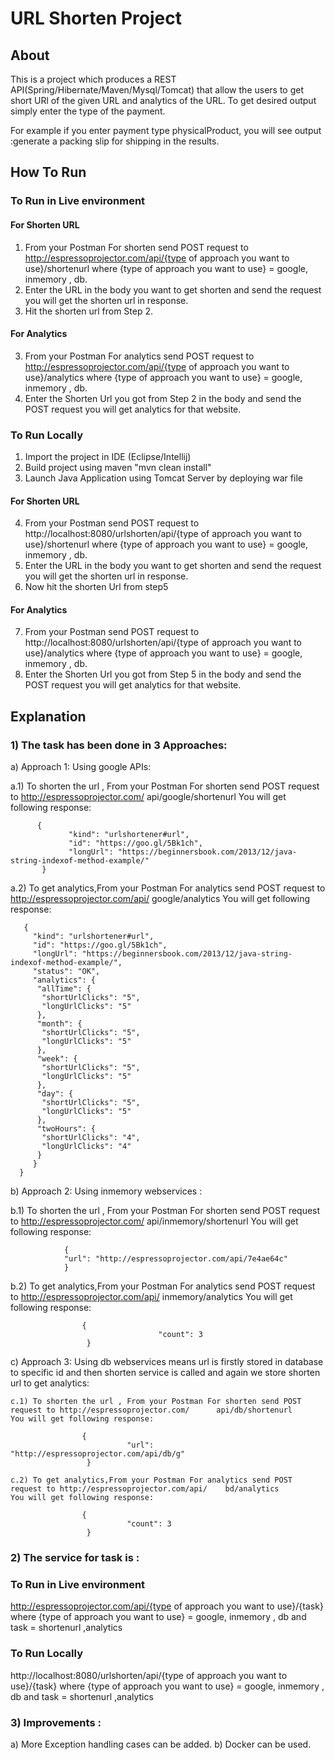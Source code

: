 
# URL Shorten Project

## About

This is a project which produces a REST API(Spring/Hibernate/Maven/Mysql/Tomcat) that allow the users to get short URl of the given URL and analytics of the URL.
To get desired output simply enter the type of the payment. 

For example if you enter payment type physicalProduct, you will see output :generate a packing slip for shipping  in the results.

## How To Run

### To Run in Live environment
#### For Shorten URL
1) From your Postman For shorten send POST request to http://espressoprojector.com/api/{type of approach you want to use}/shortenurl where {type of approach you want to use} = google, inmemory , db.
2) Enter the URL in the body you want to get shorten and send the request you will get the shorten url in response.
3) Hit the shorten url from Step 2.
#### For Analytics
3) From your Postman For analytics send POST request to http://espressoprojector.com/api/{type of approach you want to use}/analytics where {type of approach you want to use} = google, inmemory , db.
4) Enter the Shorten Url you got from Step 2  in the body  and  send the POST request you will get analytics for that website.

### To Run Locally
1) Import the project in IDE (Eclipse/Intellij)
2) Build project using maven "mvn clean install"
3) Launch Java Application using Tomcat Server by deploying war file
#### For Shorten URL
4) From your Postman send POST request to http://localhost:8080/urlshorten/api/{type of approach you want to use}/shortenurl where {type of approach you want to use} = google, inmemory , db.
5) Enter the URL in the body you want to get shorten and send the request you will get the shorten url in response.
6) Now hit the shorten Url from step5
#### For Analytics
7) From your Postman send POST request to http://localhost:8080/urlshorten/api/{type of approach you want to use}/analytics  where {type of approach you want to use} = google, inmemory , db.
8) Enter the Shorten Url you got from Step 5  in the body  and  send the POST request you will get analytics for that website.
    
## Explanation

### 1) The task has been done in 3 Approaches:
a) Approach 1: Using google APIs:

   a.1) To shorten the url , From your Postman For shorten send POST request to http://espressoprojector.com/			api/google/shortenurl
   		You will get following response:
   
		  {
				 "kind": "urlshortener#url",
				 "id": "https://goo.gl/5Bk1ch",
				 "longUrl": "https://beginnersbook.com/2013/12/java-string-indexof-method-example/"
		   }
					

   a.2) To get analytics,From your Postman For analytics send POST request to http://espressoprojector.com/api/		google/analytics
        You will get following response:

       {
		 "kind": "urlshortener#url",
		 "id": "https://goo.gl/5Bk1ch",
		 "longUrl": "https://beginnersbook.com/2013/12/java-string-indexof-method-example/",
		 "status": "OK",
		 "analytics": {
		  "allTime": {
		   "shortUrlClicks": "5",
		   "longUrlClicks": "5"
		  },
		  "month": {
		   "shortUrlClicks": "5",
		   "longUrlClicks": "5"
		  },
		  "week": {
		   "shortUrlClicks": "5",
		   "longUrlClicks": "5"
		  },
		  "day": {
		   "shortUrlClicks": "5",
		   "longUrlClicks": "5"
		  },
		  "twoHours": {
		   "shortUrlClicks": "4",
		   "longUrlClicks": "4"
		  }
		 }
      }
				
 b) Approach 2: Using inmemory webservices :
   
   b.1) To shorten the url , From your Postman For shorten send POST request to http://espressoprojector.com/			api/inmemory/shortenurl
		You will get following response:

				{
				"url": "http://espressoprojector.com/api/7e4ae64c"
				}
							
   b.2) To get analytics,From your Postman For analytics send POST request to http://espressoprojector.com/api/		inmemory/analytics
 		You will get following response:

					{
                                     "count": 3
                     }
		
 
 c) Approach 3: Using db webservices means url is firstly stored in database to specific id and then shorten 					service is called and again we store shorten url to get analytics:
   
   	c.1) To shorten the url , From your Postman For shorten send POST request to http://espressoprojector.com/		api/db/shortenurl
	You will get following response:

					{
                              "url": "http://espressoprojector.com/api/db/g"
                     }
					
   	c.2) To get analytics,From your Postman For analytics send POST request to http://espressoprojector.com/api/	bd/analytics
 	You will get following response:

					{
                              "count": 3
                     }
			
### 2) The service for task is  :
  
  ### To Run in Live environment
  http://espressoprojector.com/api/{type of approach you want to use}/{task} where {type of approach you want to use} = google, inmemory , db and task = shortenurl ,analytics
 
  ### To Run Locally
  http://localhost:8080/urlshorten/api/{type of approach you want to use}/{task} where {type of approach you want to use} = google, inmemory , db and task = shortenurl ,analytics
  

### 3) Improvements :
   a) More Exception handling cases can be added.
   b) Docker can be used.
